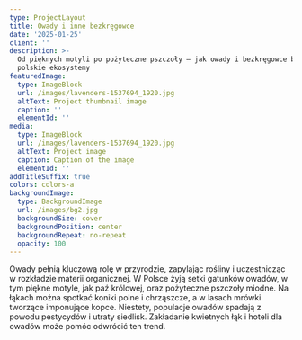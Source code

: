 ```yaml
---
type: ProjectLayout
title: Owady i inne bezkręgowce
date: '2025-01-25'
client: ''
description: >-
  Od pięknych motyli po pożyteczne pszczoły – jak owady i bezkręgowce budują
  polskie ekosystemy
featuredImage:
  type: ImageBlock
  url: /images/lavenders-1537694_1920.jpg
  altText: Project thumbnail image
  caption: ''
  elementId: ''
media:
  type: ImageBlock
  url: /images/lavenders-1537694_1920.jpg
  altText: Project image
  caption: Caption of the image
  elementId: ''
addTitleSuffix: true
colors: colors-a
backgroundImage:
  type: BackgroundImage
  url: /images/bg2.jpg
  backgroundSize: cover
  backgroundPosition: center
  backgroundRepeat: no-repeat
  opacity: 100
---
```


Owady pełnią kluczową rolę w przyrodzie, zapylając rośliny i uczestnicząc w rozkładzie materii organicznej. W Polsce żyją setki gatunków owadów, w tym piękne motyle, jak paź królowej, oraz pożyteczne pszczoły miodne. Na łąkach można spotkać koniki polne i chrząszcze, a w lasach mrówki tworzące imponujące kopce. Niestety, populacje owadów spadają z powodu pestycydów i utraty siedlisk. Zakładanie kwietnych łąk i hoteli dla owadów może pomóc odwrócić ten trend.

